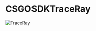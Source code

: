 # CSGOSDKTraceRay

![TraceRay](https://user-images.githubusercontent.com/35301327/177842416-f9aa6050-35e9-47a0-949d-b8128b690a41.png)
